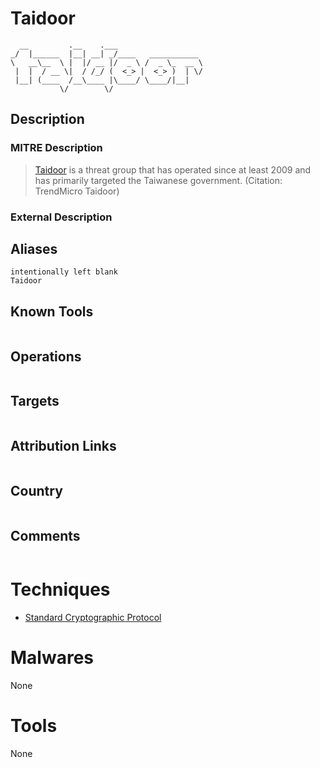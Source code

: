
# Taidoor

```
  __         .__    .___                   
_/  |______  |__| __| _/____   ___________ 
\   __\__  \ |  |/ __ |/  _ \ /  _ \_  __ \
 |  |  / __ \|  / /_/ (  <_> |  <_> )  | \/
 |__| (____  /__\____ |\____/ \____/|__|   
           \/        \/                    

```

## Description

### MITRE Description

> [Taidoor](https://attack.mitre.org/groups/G0015) is a threat group that has operated since at least 2009 and has primarily targeted the Taiwanese government. (Citation: TrendMicro Taidoor)

### External Description

> 

## Aliases

```
intentionally left blank
Taidoor
```

## Known Tools

```

```

## Operations

```

```

## Targets

```

```

## Attribution Links

```

```

## Country

```

```

## Comments

```

```

# Techniques


* [Standard Cryptographic Protocol](../techniques/Standard-Cryptographic-Protocol.md)


# Malwares

None

# Tools

None
